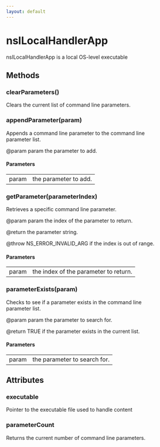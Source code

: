 ```yaml
---
layout: default
---
```


# nsILocalHandlerApp #
  
nsILocalHandlerApp is a local OS-level executable  
  

## Methods ##

### clearParameters() ###
  
Clears the current list of command line parameters.  
  

### appendParameter(param) ###
  
Appends a command line parameter to the command line  
parameter list.  
  
@param param the parameter to add.  
  

#### Parameters ####

<table>

<tr>
<td>param</td>
<td>the parameter to add.  
</td>
</tr>

</table>

### getParameter(parameterIndex) ###
  
Retrieves a specific command line parameter.  
  
@param param the index of the parameter to return.  
  
@return the parameter string.  
  
@throw NS_ERROR_INVALID_ARG if the index is out of range.  
  

#### Parameters ####

<table>

<tr>
<td>param</td>
<td>the index of the parameter to return.  
</td>
</tr>

</table>

### parameterExists(param) ###
  
Checks to see if a parameter exists in the command line  
parameter list.  
  
@param param the parameter to search for.  
  
@return TRUE if the parameter exists in the current list.   
  

#### Parameters ####

<table>

<tr>
<td>param</td>
<td>the parameter to search for.  
</td>
</tr>

</table>

## Attributes ##

### executable ###
  
Pointer to the executable file used to handle content  
  

### parameterCount ###
  
Returns the current number of command line parameters.  
  
